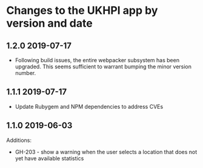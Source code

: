 # Changes to the UKHPI app by version and date

## 1.2.0 2019-07-17
- Following build issues, the entire webpacker subsystem has been
  upgraded. This seems sufficient to warrant bumping the minor
  version number.

## 1.1.1 2019-07-17
- Update Rubygem and NPM dependencies to address CVEs

## 1.1.0 2019-06-03
Additions:
- GH-203 - show a warning when the user selects a location that does not
  yet have available statistics
